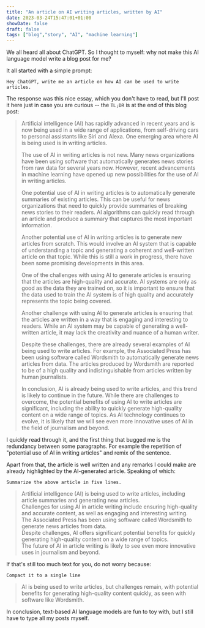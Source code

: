 ```yaml
---
title: "An article on AI writing articles, written by AI"
date: 2023-03-24T15:47:01+01:00
showDate: false
draft: false
tags: ["blog","story", "AI", "machine learning"]
---
```


We all heard all about ChatGPT. So I thought to myself: why not make this AI language model write a blog post for me?

It all started with a simple prompt:

```
Hey ChatGPT, write me an article on how AI can be used to write articles.
```

The response was this nice essay, which you don't have to read, but I'll post it here just in case you are curious -- the `TL;DR` is at the end of this blog post:

>Artificial intelligence (AI) has rapidly advanced in recent years and is now being used in a wide range of applications, from self-driving cars to personal assistants like Siri and Alexa. One emerging area where AI is being used is in writing articles.  
>
>The use of AI in writing articles is not new. Many news organizations have been using software that automatically generates news stories from raw data for several years now. However, recent advancements in machine learning have opened up new possibilities for the use of AI in writing articles.  
>
>One potential use of AI in writing articles is to automatically generate summaries of existing articles. This can be useful for news organizations that need to quickly provide summaries of breaking news stories to their readers. AI algorithms can quickly read through an article and produce a summary that captures the most important information.  
>
>Another potential use of AI in writing articles is to generate new articles from scratch. This would involve an AI system that is capable of understanding a topic and generating a coherent and well-written article on that topic. While this is still a work in progress, there have been some promising developments in this area.  
>
>One of the challenges with using AI to generate articles is ensuring that the articles are high-quality and accurate. AI systems are only as good as the data they are trained on, so it is important to ensure that the data used to train the AI system is of high quality and accurately represents the topic being covered.  
>
>Another challenge with using AI to generate articles is ensuring that the articles are written in a way that is engaging and interesting to readers. While an AI system may be capable of generating a well-written article, it may lack the creativity and nuance of a human writer.  
>
>Despite these challenges, there are already several examples of AI being used to write articles. For example, the Associated Press has been using software called Wordsmith to automatically generate news articles from data. The articles produced by Wordsmith are reported to be of a high quality and indistinguishable from articles written by human journalists.  
>
> In conclusion, AI is already being used to write articles, and this trend is likely to continue in the future. While there are challenges to overcome, the potential benefits of using AI to write articles are significant, including the ability to quickly generate high-quality content on a wide range of topics. As AI technology continues to evolve, it is likely that we will see even more innovative uses of AI in the field of journalism and beyond.  


I quickly read through it, and the first thing that bugged me is the redundancy between some paragraphs. For example the repetition of "potential use of AI in writing articles" and remix of the sentence. 

Apart from that, the article is well written and any remarks I could make are already highlighted by the AI-generated article.
Speaking of which:

```
Summarize the above article in five lines.
```

> Artificial intelligence (AI) is being used to write articles, including article summaries and generating new articles.  
> Challenges for using AI in article writing include ensuring high-quality and accurate content, as well as engaging and interesting writing.  
> The Associated Press has been using software called Wordsmith to generate news articles from data.  
> Despite challenges, AI offers significant potential benefits for quickly generating high-quality content on a wide range of topics.  
> The future of AI in article writing is likely to see even more innovative uses in journalism and beyond.  


If that's still too much text for you, do not worry because:

```
Compact it to a single line
```

> AI is being used to write articles, but challenges remain, with potential benefits for generating high-quality content quickly, as seen with software like Wordsmith.

In conclusion, text-based AI language models are fun to toy with, but I still have to type all my posts myself.